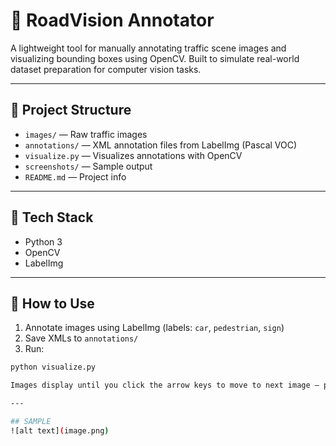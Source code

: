 # 🚦 RoadVision Annotator

A lightweight tool for manually annotating traffic scene images and visualizing bounding boxes using OpenCV. Built to simulate real-world dataset preparation for computer vision tasks.

---

## 📁 Project Structure

- `images/` — Raw traffic images
- `annotations/` — XML annotation files from LabelImg (Pascal VOC)
- `visualize.py` — Visualizes annotations with OpenCV
- `screenshots/` — Sample output
- `README.md` — Project info

---

## 🔧 Tech Stack

- Python 3
- OpenCV
- LabelImg

---

## 🚀 How to Use

1. Annotate images using LabelImg (labels: `car`, `pedestrian`, `sign`)
2. Save XMLs to `annotations/`
3. Run:

```bash
python visualize.py

Images display until you click the arrow keys to move to next image — press q to quit early.

---

## SAMPLE
![alt text](image.png)
